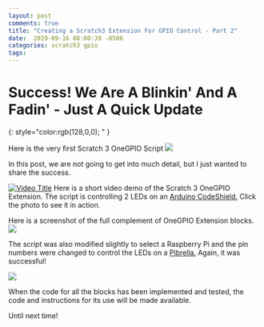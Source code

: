 ```yaml
---
layout: post
comments: true
title: "Creating a Scratch3 Extension For GPIO Control - Part 2"
date:  2019-09-16 08:00:39 -0500
categories: scratch3 gpio
tags: 
---
```


# Success! We Are A Blinkin' And A Fadin' - Just A Quick Update  
{: style="color:rgb(128,0,0); " }
 
Here is the very first Scratch 3 OneGPIO Script
![]({{site.baseurl}}/images/s3onegpio/scratch_arduino.png)
  
In this post, we are not going to get into much detail, but I just 
wanted to share the success.

[![Video Title](http://i3.ytimg.com/vi/doSbvU0x8LQ/maxresdefault.jpg)](https://www.youtube.com/watch?v=doSbvU0x8LQ&feature=youtu.be)
Here is a short video demo of the Scratch 3 OneGPIO Extension. 
 The script is controlling 2 LEDs on an
[Arduino CodeShield.](http://codeshield.diyode.com/) Click the photo to
see it in action.


Here is a screenshot of the full complement of OneGPIO Extension blocks.
![]({{site.baseurl}}/images/s3onegpio/onegpio_blocks.png)

The script was also modified slightly to select a Raspberry Pi and the
pin numbers were changed to control the LEDs on a
[Pibrella.](https://shop.cyntech.co.uk/products/pibrella) Again, it was
successful!

![]({{site.baseurl}}/images/s3onegpio/scratch_rpi.png)
 
When the code for all the blocks has been implemented and tested, the
code and instructions for its use will be made available.

Until next time!
